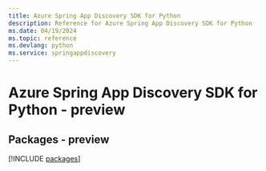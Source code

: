 ```yaml
---
title: Azure Spring App Discovery SDK for Python
description: Reference for Azure Spring App Discovery SDK for Python
ms.date: 04/19/2024
ms.topic: reference
ms.devlang: python
ms.service: springappdiscovery
---
```

# Azure Spring App Discovery SDK for Python - preview
## Packages - preview
[!INCLUDE [packages](spring-app-discovery-index.md)]